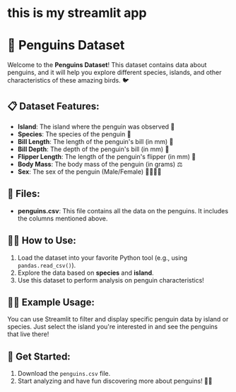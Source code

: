 # this is my streamlit app

# 🐧 Penguins Dataset

Welcome to the **Penguins Dataset**! This dataset contains data about penguins, and it will help you explore different species, islands, and other characteristics of these amazing birds. 🐦

## 📋 Dataset Features:
- **Island**: The island where the penguin was observed 🌴
- **Species**: The species of the penguin 🐧
- **Bill Length**: The length of the penguin's bill (in mm) 📏
- **Bill Depth**: The depth of the penguin's bill (in mm) 📏
- **Flipper Length**: The length of the penguin's flipper (in mm) 🦾
- **Body Mass**: The body mass of the penguin (in grams) ⚖️
- **Sex**: The sex of the penguin (Male/Female) 🦸‍♂️🦸‍♀️

## 📂 Files:
- **penguins.csv**: This file contains all the data on the penguins. It includes the columns mentioned above.

## 🧑‍💻 How to Use:
1. Load the dataset into your favorite Python tool (e.g., using `pandas.read_csv()`).
2. Explore the data based on **species** and **island**.
3. Use this dataset to perform analysis on penguin characteristics!

## 🧑‍🔬 Example Usage:
You can use Streamlit to filter and display specific penguin data by island or species. Just select the island you're interested in and see the penguins that live there!

## 🚀 Get Started:
1. Download the `penguins.csv` file.
2. Start analyzing and have fun discovering more about penguins! 🐧🎉